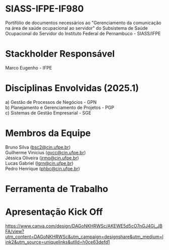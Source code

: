 # SIASS-IFPE-IF980
Portifólio de documentos necessários ao "Gerenciamento da comunicação na área de saúde ocupacional ao servidor"	do Subsistema de Saúde Ocupacional do Servidor do Instituto Federal de Pernambuco - SIASS/IFPE

# Stackholder Responsável
Marco Eugenho - IFPE
# Disciplinas Envolvidas (2025.1)
a) Gestão de Processos de Negócios - GPN\
b) Planejamento e Gerenciamento de Projetos - PGP\
c) Sistemas de Gestão Empresarial - SGE

# Membros da Equipe
Bruno Silva (bsc2@cin.ufpe.br)\
Guilherme Vinicius (gvcc@cin.ufpe.br)\
Jéssica Oliveira (jrmo@cin.ufpe.br)\
Lucas Gabriel (lgrn@cin.ufpe.br)\
Pedro Henrique (phbc@cin.ufpe.br)

# Ferramenta de Trabalho

# Apresentação Kick Off
https://www.canva.com/design/DAGoNKHRWSc/AKEWE5d5cO7nGJ4Gj_JBFA/view?utm_content=DAGoNKHRWSc&utm_campaign=designshare&utm_medium=link2&utm_source=uniquelinks&utlId=h0ce63defd1

